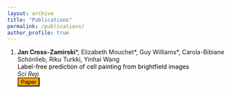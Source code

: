 ```yaml
---
layout: archive
title: "Publications"
permalink: /publications/
author_profile: true
---
```


1. **Jan Cross-Zamirski**\*, Elizabeth Mouchet\*, Guy Williams\*, Carola-Bibiane Schönlieb, Riku Turkki, Yinhai Wang<br />
<span style="color:black">Label-free prediction of cell painting from brightfield images</span>      
*Sci Rep*      
[<button type="button" class="btn btn-info" style="background-color:orange">Paper</button>]([https://www.nature.com/articles/s41598-022-12914-x])
